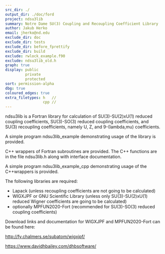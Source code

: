 ```yaml
---
src_dir: ./
output_dir: ./doc/ford
project: ndsu3lib
summary: Notre Dame SU(3) Coupling and Recoupling Coefficient Library
author: Jakub Herko
email: jherko@nd.edu
exclude_dir: doc
exclude_dir: tests
exclude_dir: before_fprettify
exclude_dir: build
exclude: rwlock_example.f90
exclude: ndsu3lib_old.h
graph: true
display: public
         private
         protected
sort: permission-alpha
dbg: true
coloured_edges: true
extra_filetypes: h   //
                 cpp //
---
```


ndsu3lib is a Fortran library for calculation of SU(3)-SU(2)xU(1) reduced coupling coefficients, SU(3)-SO(3) reduced coupling coefficients, and SU(3) recoupling coefficients, namely U, Z, and 9-(lambda,mu) coefficients.

A simple program ndsu3lib_example demonstrating usage of the library is provided.

C++ wrappers of Fortran subroutines are provided. The C++ functions are in the file ndsu3lib.h along with interface documentation.

A simple program ndsu3lib_example_cpp demonstrating usage of the C++wrappers is provided.

The following libraries are required:
 - Lapack (unless recoupling coefficients are not going to be calculated)
 - WIGXJPF or GNU Scientific Library (unless only SU(3)-SU(2)xU(1) reduced Wigner coefficients are going to be calculated)
 - optionally MPFUN2020-Fort (recommended for SU(3)-SO(3) reduced coupling coefficients)

Download links and documentation for WIGXJPF and MPFUN2020-Fort can be found here:

http://fy.chalmers.se/subatom/wigxjpf/

https://www.davidhbailey.com/dhbsoftware/

